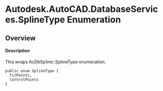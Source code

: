 # Autodesk.AutoCAD.DatabaseServices.SplineType Enumeration

## Overview

#### Description
This wraps AcDbSpline::SplineType enumeration.
```text
public enum SplineType {
  FitPoints,
  ControlPoints
}
```